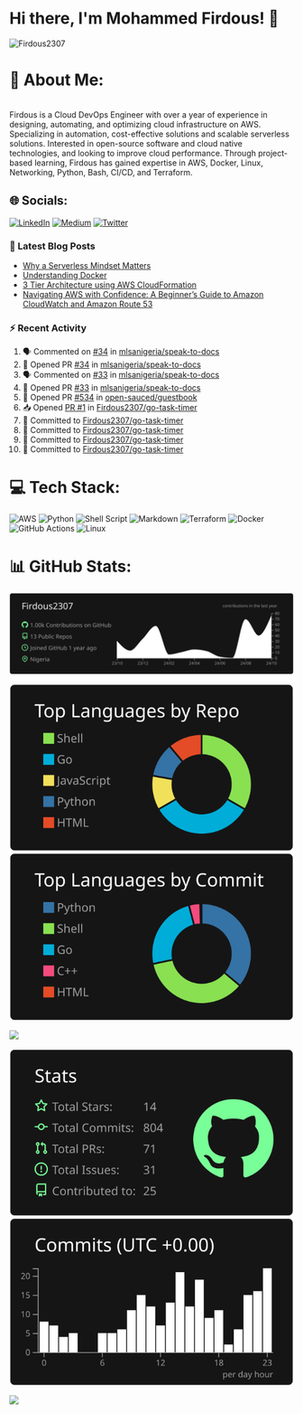 # Hi there, I'm Mohammed Firdous! 👋

<p align="left">
  <img src="https://komarev.com/ghpvc/?username=Firdous2307&label=Profile%20views&color=0e75b6&style=flat" alt="Firdous2307" />
</p>
 
# 💫 About Me:
<br> Firdous is a Cloud DevOps Engineer with over a year of experience in designing, automating, and optimizing cloud infrastructure on AWS. Specializing in automation, cost-effective solutions and scalable serverless solutions. Interested in open-source software and cloud native technologies, and looking to improve cloud performance. Through project-based learning, Firdous has gained expertise in AWS, Docker, Linux, Networking, Python, Bash, CI/CD, and Terraform.</br>



## 🌐 Socials:
[![LinkedIn](https://img.shields.io/badge/LinkedIn-%230077B5.svg?logo=linkedin&logoColor=white)](https://www.linkedin.com/in/mohammedfirdousaraoye) [![Medium](https://img.shields.io/badge/Medium-12100E?logo=medium&logoColor=white)](https://medium.com/@mohammedfirdousaraoye) [![Twitter](https://img.shields.io/badge/Twitter-%231DA1F2.svg?logo=Twitter&logoColor=white)](https://twitter.com/iamfirdouss) 


### 📕 Latest Blog Posts
<!-- BLOG-POST-LIST:START -->
- [Why a Serverless Mindset Matters](https://medium.com/@mohammedfirdousaraoye/why-a-serverless-mindset-matters-a0103642631a?source=rss-19706121782c------2)
- [Understanding Docker](https://medium.com/@mohammedfirdousaraoye/understanding-docker-fdfc1edf3bbd?source=rss-19706121782c------2)
- [3 Tier Architecture using AWS CloudFormation](https://medium.com/@mohammedfirdousaraoye/3-tier-architecture-using-aws-cloudformation-419044db9587?source=rss-19706121782c------2)
- [Navigating AWS with Confidence: A Beginner’s Guide to Amazon CloudWatch and Amazon Route 53](https://medium.com/@mohammedfirdousaraoye/navigating-aws-with-confidence-a-beginners-guide-to-amazon-cloudwatch-and-amazon-route-53-38e1225cf0f0?source=rss-19706121782c------2)
<!-- BLOG-POST-LIST:END -->


### :zap: Recent Activity
<!--START_SECTION:activity-->
1. 🗣 Commented on [#34](https://github.com/mlsanigeria/speak-to-docs/pull/34#issuecomment-2422718291) in [mlsanigeria/speak-to-docs](https://github.com/mlsanigeria/speak-to-docs)
2. 💪 Opened PR [#34](https://github.com/mlsanigeria/speak-to-docs/pull/34) in [mlsanigeria/speak-to-docs](https://github.com/mlsanigeria/speak-to-docs)
3. 🗣 Commented on [#33](https://github.com/mlsanigeria/speak-to-docs/pull/33#issuecomment-2421532897) in [mlsanigeria/speak-to-docs](https://github.com/mlsanigeria/speak-to-docs)
4. 💪 Opened PR [#33](https://github.com/mlsanigeria/speak-to-docs/pull/33) in [mlsanigeria/speak-to-docs](https://github.com/mlsanigeria/speak-to-docs)
5. 💪 Opened PR [#534](https://github.com/open-sauced/guestbook/pull/534) in [open-sauced/guestbook](https://github.com/open-sauced/guestbook)
6. 📥 Opened [PR #1](https://github.com/Firdous2307/go-task-timer/pull/1) in [Firdous2307/go-task-timer](https://github.com/Firdous2307/go-task-timer)
7. 📝 Committed to [Firdous2307/go-task-timer](https://github.com/Firdous2307/go-task-timer/commit/e3983af976fa305c13cd050c3a0db6696823b86b)
8. 📝 Committed to [Firdous2307/go-task-timer](https://github.com/Firdous2307/go-task-timer/commit/310b7c6dd06f12ca7e9aa5374f7068d0df8839a9)
9. 📝 Committed to [Firdous2307/go-task-timer](https://github.com/Firdous2307/go-task-timer/commit/9c0998a13abb412509dc2c7cb2d4c5c4f89049f3)
10. 📝 Committed to [Firdous2307/go-task-timer](https://github.com/Firdous2307/go-task-timer/commit/efb848e2c736b7586a093a5adccf0916c73ef304)
<!--END_SECTION:activity-->

# 💻 Tech Stack:
![AWS](https://img.shields.io/badge/AWS-%23FF9900.svg?style=for-the-badge&logo=amazon-aws&logoColor=white) ![Python](https://img.shields.io/badge/python-3670A0?style=for-the-badge&logo=python&logoColor=ffdd54) ![Shell Script](https://img.shields.io/badge/shell_script-%23121011.svg?style=for-the-badge&logo=gnu-bash&logoColor=white) ![Markdown](https://img.shields.io/badge/markdown-%23000000.svg?style=for-the-badge&logo=markdown&logoColor=white) ![Terraform](https://img.shields.io/badge/terraform-%235835CC.svg?style=for-the-badge&logo=terraform&logoColor=white) ![Docker](https://img.shields.io/badge/docker-%230db7ed.svg?style=for-the-badge&logo=docker&logoColor=white) ![GitHub Actions](https://img.shields.io/badge/GitHub%20Actions-2088FF?style=for-the-badge&logo=github-actions&logoColor=white)  ![Linux](https://img.shields.io/badge/Linux-FCC624?style=for-the-badge&logo=linux&logoColor=black)






# 📊 GitHub Stats:

[![](https://raw.githubusercontent.com/Firdous2307/Firdous2307/main/profile-summary-card-output/dark/0-profile-details.svg)](https://github.com/vn7n24fzkq/github-profile-summary-cards)

[![](https://raw.githubusercontent.com/Firdous2307/Firdous2307/main/profile-summary-card-output/dark/1-repos-per-language.svg)](https://github.com/vn7n24fzkq/github-profile-summary-cards) [![](https://raw.githubusercontent.com/Firdous2307/Firdous2307/main/profile-summary-card-output/dark/2-most-commit-language.svg)](https://github.com/vn7n24fzkq/github-profile-summary-cards)

![](https://github-readme-streak-stats.herokuapp.com/?user=Firdous2307&theme=dark&hide_border=false)<br/>


[![](https://raw.githubusercontent.com/Firdous2307/Firdous2307/main/profile-summary-card-output/dark/3-stats.svg)](https://github.com/vn7n24fzkq/github-profile-summary-cards) [![](https://raw.githubusercontent.com/Firdous2307/Firdous2307/main/profile-summary-card-output/dark/4-productive-time.svg)](https://github.com/vn7n24fzkq/github-profile-summary-cards)

![](https://github-readme-stats.vercel.app/api/top-langs/?username=Firdous2307&theme=dark&hide_border=false&include_all_commits=false&count_private=false&layout=compact)






